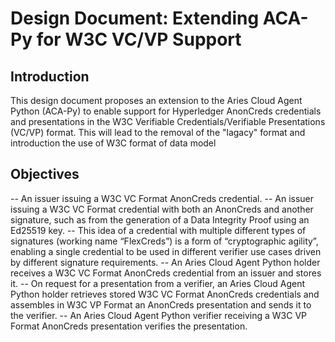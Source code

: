 # Design Document: Extending ACA-Py for W3C VC/VP Support

## Introduction

This design document proposes an extension to the Aries Cloud Agent Python (ACA-Py) to enable support for Hyperledger AnonCreds credentials and presentations in the W3C Verifiable Credentials/Verifiable Presentations (VC/VP) format. This will lead to the removal of the "lagacy" format and introduction the use of W3C format of data model

## Objectives 

-- An issuer issuing a W3C VC Format AnonCreds credential.
-- An issuer issuing a W3C VC Format credential with both an AnonCreds and another signature, such as from the generation of a Data Integrity Proof using an Ed25519 key.
-- This idea of a credential with multiple different types of signatures (working name “FlexCreds”) is a form of “cryptographic agility”, enabling a single credential to be used in different verifier use cases driven by different signature requirements.
-- An Aries Cloud Agent Python holder receives a W3C VC Format AnonCreds credential from an issuer and stores it.
-- On request for a presentation from a verifier, an Aries Cloud Agent Python holder retrieves stored W3C VC Format AnonCreds credentials and assembles in W3C VP Format an AnonCreds presentation and sends it to the verifier.
-- An Aries Cloud Agent Python verifier receiving a W3C VP Format AnonCreds presentation verifies the presentation.

